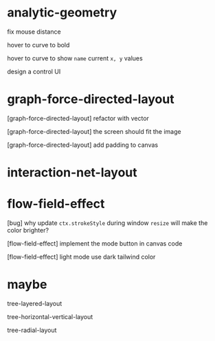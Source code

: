 # analytic-geometry

fix mouse distance

hover to curve to bold

hover to curve to show `name` current `x, y` values

design a control UI

# graph-force-directed-layout

[graph-force-directed-layout] refactor with vector

[graph-force-directed-layout] the screen should fit the image

[graph-force-directed-layout] add padding to canvas

# interaction-net-layout

# flow-field-effect

[bug] why update `ctx.strokeStyle` during window `resize` will make the color brighter?

[flow-field-effect] implement the mode button in canvas code

[flow-field-effect] light mode use dark tailwind color

# maybe

tree-layered-layout

tree-horizontal-vertical-layout

tree-radial-layout
